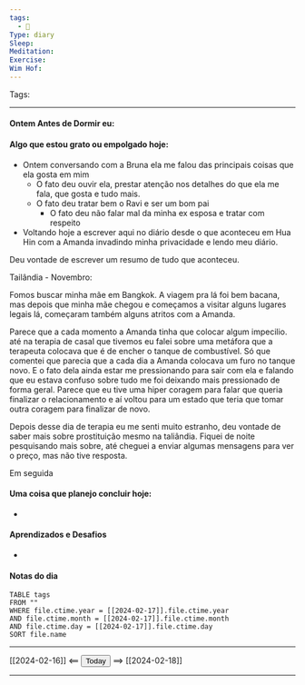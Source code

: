 ```yaml
---
tags:
  - 📝
Type: diary
Sleep: 
Meditation: 
Exercise: 
Wim Hof:
---
```


Tags:  

---
#### Ontem Antes de Dormir eu:

#### Algo que estou grato ou empolgado hoje:
- Ontem conversando com a Bruna ela me falou das principais coisas que ela gosta em mim
	- O fato deu ouvir ela, prestar atenção nos detalhes do que ela me fala, que gosta e tudo mais.
	- O fato deu tratar bem o Ravi e ser um bom pai
		- O fato deu não falar mal da minha ex esposa e tratar com respeito
- Voltando hoje a escrever aqui no diário desde o que aconteceu em Hua Hin com a Amanda invadindo minha privacidade e lendo meu diário.

Deu vontade de escrever um resumo de tudo que aconteceu.

Tailândia - Novembro:

Fomos buscar minha mãe em Bangkok. A viagem pra lá foi bem bacana, mas depois que minha mãe chegou e começamos a visitar alguns lugares legais lá, começaram também alguns atritos com a Amanda.

Parece que a cada momento a Amanda tinha que colocar algum impecilio. até na terapia de casal que tivemos eu falei sobre uma metáfora que a terapeuta colocava que é de encher o tanque de combustível. Só que comentei que parecia que a cada dia a Amanda colocava um furo no tanque novo. E o fato dela ainda estar me pressionando para sair com ela e falando que eu estava confuso sobre tudo me foi deixando mais pressionado de forma geral. Parece que eu tive uma hiper coragem para falar que queria finalizar o relacionamento e aí voltou para um estado que teria que tomar outra coragem para finalizar de novo.

Depois desse dia de terapia eu me senti muito estranho, deu vontade de saber mais sobre prostituição mesmo na taliândia. Fiquei de noite pesquisando mais sobre, até cheguei a enviar algumas mensagens para ver o preço, mas não tive resposta.

Em seguida

#### Uma coisa que planejo concluir hoje:
- 

#### Aprendizados e Desafios
- 

#### Notas do dia
```dataview
TABLE tags
FROM ""
WHERE file.ctime.year = [[2024-02-17]].file.ctime.year
AND file.ctime.month = [[2024-02-17]].file.ctime.month
AND file.ctime.day = [[2024-02-17]].file.ctime.day
SORT file.name
```

---

[[2024-02-16]] <== <button class="date_button_today">Today</button> ==> [[2024-02-18]]

---



